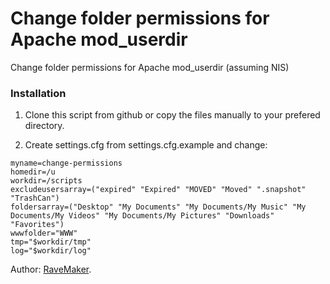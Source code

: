 Change folder permissions for Apache mod_userdir
================================================

Change folder permissions for Apache mod_userdir (assuming NIS)

### Installation

1. Clone this script from github or copy the files manually to your prefered directory.

2. Create settings.cfg from settings.cfg.example and change:

```
myname=change-permissions
homedir=/u
workdir=/scripts
excludeusersarray=("expired" "Expired" "MOVED" "Moved" ".snapshot" "TrashCan")
foldersarray=("Desktop" "My Documents" "My Documents/My Music" "My Documents/My Videos" "My Documents/My Pictures" "Downloads" "Favorites")
wwwfolder="WWW"
tmp="$workdir/tmp"
log="$workdir/log"
```

Author: [RaveMaker][RaveMaker].

[RaveMaker]: http://ravemaker.net
